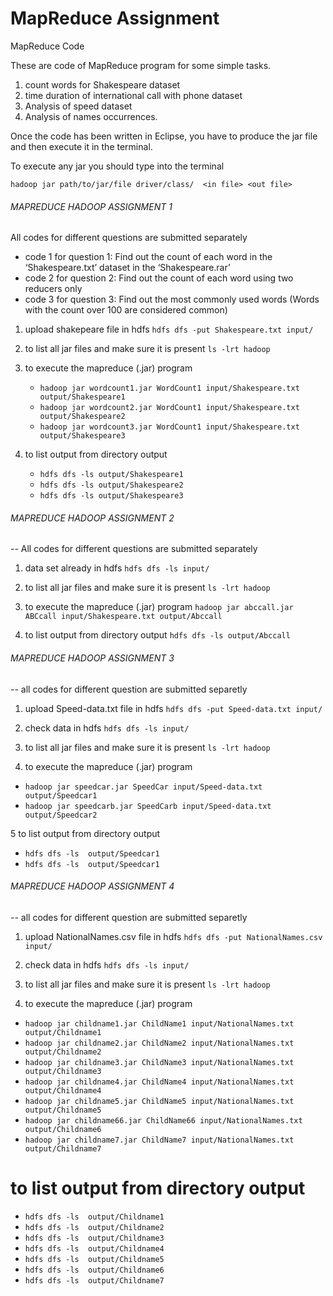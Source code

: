 # MapReduce Assignment
 MapReduce Code

 These are code of MapReduce program for some simple tasks.
 1. count words for Shakespeare dataset
 2. time duration of international call with phone dataset
 3. Analysis of speed dataset
 4. Analysis of names occurrences.

Once the code has been written in Eclipse, you have to produce the jar file and then execute it in the terminal.

To execute any jar you should type into the terminal

`hadoop jar path/to/jar/file driver/class/  <in file> <out file>`


###### MAPREDUCE HADOOP ASSIGNMENT 1 #######

All codes for different questions are submitted separately
* code 1 for question 1: Find out the count of each word in the ‘Shakespeare.txt’ dataset in the ‘Shakespeare.rar’
* code 2 for question 2: Find out the count of each word using two reducers only
* code 3 for question 3: Find out the most commonly used words (Words with the count over 100 are considered common)

1. upload shakepeare file in hdfs
`hdfs dfs -put Shakespeare.txt input/`

2. to list all jar files and make sure it is present
`ls -lrt hadoop`

3. to execute the mapreduce (.jar) program
   - `hadoop jar wordcount1.jar WordCount1 input/Shakespeare.txt output/Shakespeare1`
   - `hadoop jar wordcount2.jar WordCount1 input/Shakespeare.txt output/Shakespeare2`
   - `hadoop jar wordcount3.jar WordCount1 input/Shakespeare.txt output/Shakespeare3`

4. to list output from directory output
   - `hdfs dfs -ls output/Shakespeare1`
   - `hdfs dfs -ls output/Shakespeare2`
   - `hdfs dfs -ls output/Shakespeare3`


###### MAPREDUCE HADOOP ASSIGNMENT 2 #######

-- All codes for different questions are submitted separately

1. data set already in hdfs
`hdfs dfs -ls input/`

2. to list all jar files and make sure it is present
`ls -lrt hadoop`

3. to execute the mapreduce (.jar) program
`hadoop jar abccall.jar ABCcall input/Shakespeare.txt output/Abccall`

4. to list output from directory output
`hdfs dfs -ls output/Abccall`


###### MAPREDUCE HADOOP ASSIGNMENT 3 #######

-- all codes for different question are submitted separetly

1. upload Speed-data.txt file in hdfs
`hdfs dfs -put Speed-data.txt input/`

2. check data in hdfs
`hdfs dfs -ls input/`

3. to list all jar files and make sure it is present
`ls -lrt hadoop`

4. to execute the mapreduce (.jar) program
  - `hadoop jar speedcar.jar SpeedCar input/Speed-data.txt output/Speedcar1`
  - `hadoop jar speedcarb.jar SpeedCarb input/Speed-data.txt output/Speedcar2`

5 to list output from directory output
  - `hdfs dfs -ls  output/Speedcar1`
  - `hdfs dfs -ls  output/Speedcar1`

###### MAPREDUCE HADOOP ASSIGNMENT 4 #######

-- all codes for different question are submitted separetly

1. upload NationalNames.csv file in hdfs
`hdfs dfs -put NationalNames.csv input/`

2. check data in hdfs
`hdfs dfs -ls input/`

3. to list all jar files and make sure it is present
`ls -lrt hadoop`

4. to execute the mapreduce (.jar) program
  - `hadoop jar childname1.jar ChildName1 input/NationalNames.txt output/Childname1`
  - `hadoop jar childname2.jar ChildName2 input/NationalNames.txt output/Childname2`
  - `hadoop jar childname3.jar ChildName3 input/NationalNames.txt output/Childname3`
  - `hadoop jar childname4.jar ChildName4 input/NationalNames.txt output/Childname4`
  - `hadoop jar childname5.jar ChildName5 input/NationalNames.txt output/Childname5`
  - `hadoop jar childname66.jar ChildName66 input/NationalNames.txt output/Childname6`
  - `hadoop jar childname7.jar ChildName7 input/NationalNames.txt output/Childname7`

# to list output from directory output
  - `hdfs dfs -ls  output/Childname1`
  - `hdfs dfs -ls  output/Childname2`
  - `hdfs dfs -ls  output/Childname3`
  - `hdfs dfs -ls  output/Childname4`
  - `hdfs dfs -ls  output/Childname5`
  - `hdfs dfs -ls  output/Childname6`
  - `hdfs dfs -ls  output/Childname7`
